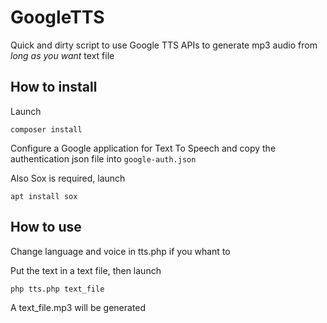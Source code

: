 # GoogleTTS
Quick and dirty script to use Google TTS APIs to generate mp3 audio from *long as you want* text file

## How to install

Launch
```
composer install
```

Configure a Google application for Text To Speech and copy the authentication json file into `google-auth.json`

Also Sox is required, launch
```
apt install sox
```

## How to use

Change language and voice in tts.php if you whant to

Put the text in a text file, then launch

```
php tts.php text_file
```

A text_file.mp3 will be generated
